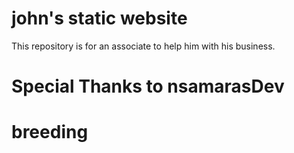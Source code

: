 # john's static website
This repository is for an associate to help him with his business. 
# Special Thanks to nsamarasDev
# breeding
